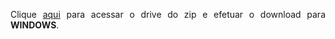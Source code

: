 <p align="justify">Clique <a href="https://drive.google.com/file/d/1Yv6MqL4YVL_fOZRNXB1IuLv0fXsq0WUR/view?usp=sharing">aqui</a> para acessar o drive do zip e efetuar o download para <b>WINDOWS</b>.</p>
